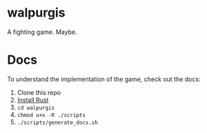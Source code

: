# walpurgis
A fighting game. Maybe.

# Docs
To understand the implementation of the game, check out the docs:
1. Clone this repo
1. [Install Rust](https://www.rust-lang.org/tools/install)
1. `cd walpurgis`
1. `chmod u+x -R ./scripts`
1. `./scripts/generate_docs.sh`
